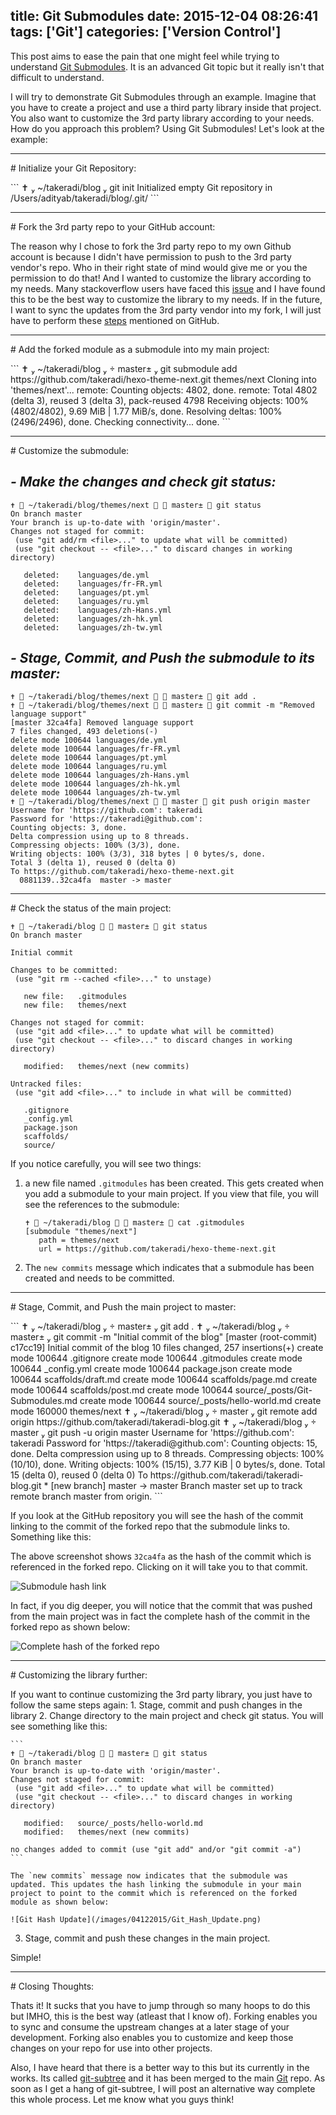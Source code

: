 title: Git Submodules
date: 2015-12-04 08:26:41
tags: ['Git']
categories: ['Version Control']
---
This post aims to ease the pain that one might feel while trying to understand [Git Submodules](https://git-scm.com/book/en/v2/Git-Tools-Submodules). It is an advanced Git topic but it really isn't that difficult to understand.

I will try to demonstrate Git Submodules through an example. Imagine that you have to create a project and use a third party library inside that project. You also want to customize the 3rd party library according to your needs. How do you approach this problem? Using Git Submodules! Let's look at the example:

<!--more-->
<hr/>
# Initialize your Git Repository:<p/>
```
✝  ~/takeradi/blog  git init
Initialized empty Git repository in /Users/adityab/takeradi/blog/.git/
```
<p/>
<hr/>
# Fork the 3rd party repo to your GitHub account:<p/>

The reason why I chose to fork the 3rd party repo to my own Github account is because I didn't have permission to push to the 3rd party vendor's repo. Who in their right state of mind would give me or you the permission to do that! And I wanted to customize the library according to my needs. Many stackoverflow users have faced this [issue](http://stackoverflow.com/questions/12309884/make-changes-to-a-git-submodule-and-then-add-those-into-my-main-project) and I have found this to be the best way to customize the library to my needs. If in the future, I want to sync the updates from the 3rd party vendor into my fork, I will just have to perform these [steps](https://help.github.com/articles/syncing-a-fork/) mentioned on GitHub.


<hr/>
# Add the forked module as a submodule into my main project:<p/>
```
✝  ~/takeradi/blog   master±  git submodule add https://github.com/takeradi/hexo-theme-next.git themes/next
Cloning into 'themes/next'...
remote: Counting objects: 4802, done.
remote: Total 4802 (delta 3), reused 3 (delta 3), pack-reused 4798
Receiving objects: 100% (4802/4802), 9.69 MiB | 1.77 MiB/s, done.
Resolving deltas: 100% (2496/2496), done.
Checking connectivity... done.
```
<p/>

<hr/>
# Customize the submodule:<p/>

## _- Make the changes and check git status:_


```
✝  ~/takeradi/blog/themes/next   master±  git status
On branch master
Your branch is up-to-date with 'origin/master'.
Changes not staged for commit:
 (use "git add/rm <file>..." to update what will be committed)
 (use "git checkout -- <file>..." to discard changes in working directory)

   deleted:    languages/de.yml
   deleted:    languages/fr-FR.yml
   deleted:    languages/pt.yml
   deleted:    languages/ru.yml
   deleted:    languages/zh-Hans.yml
   deleted:    languages/zh-hk.yml
   deleted:    languages/zh-tw.yml
```

## _- Stage, Commit, and Push the submodule to its master:_


```
✝  ~/takeradi/blog/themes/next   master±  git add .
✝  ~/takeradi/blog/themes/next   master±  git commit -m "Removed language support"
[master 32ca4fa] Removed language support
7 files changed, 493 deletions(-)
delete mode 100644 languages/de.yml
delete mode 100644 languages/fr-FR.yml
delete mode 100644 languages/pt.yml
delete mode 100644 languages/ru.yml
delete mode 100644 languages/zh-Hans.yml
delete mode 100644 languages/zh-hk.yml
delete mode 100644 languages/zh-tw.yml
✝  ~/takeradi/blog/themes/next   master  git push origin master
Username for 'https://github.com': takeradi
Password for 'https://takeradi@github.com':
Counting objects: 3, done.
Delta compression using up to 8 threads.
Compressing objects: 100% (3/3), done.
Writing objects: 100% (3/3), 318 bytes | 0 bytes/s, done.
Total 3 (delta 1), reused 0 (delta 0)
To https://github.com/takeradi/hexo-theme-next.git
  0881139..32ca4fa  master -> master
```
<p/>

<hr/>
# Check the status of the main project:<p/>


```
✝  ~/takeradi/blog   master±  git status
On branch master

Initial commit

Changes to be committed:
 (use "git rm --cached <file>..." to unstage)

   new file:   .gitmodules
   new file:   themes/next

Changes not staged for commit:
 (use "git add <file>..." to update what will be committed)
 (use "git checkout -- <file>..." to discard changes in working directory)

   modified:   themes/next (new commits)

Untracked files:
 (use "git add <file>..." to include in what will be committed)

   .gitignore
   _config.yml
   package.json
   scaffolds/
   source/
```

If you notice carefully, you will see two things:
1. a new file named `.gitmodules` has been created. This gets created when you add a submodule to your main project. If you view that file, you will see the references to the submodule:

    ```
    ✝  ~/takeradi/blog   master±  cat .gitmodules
    [submodule "themes/next"]
       path = themes/next
       url = https://github.com/takeradi/hexo-theme-next.git
    ```
2. The `new commits` message which indicates that a submodule has been created and needs to be committed.


<hr/>
# Stage, Commit, and Push the main project to master:<p/>
```
✝  ~/takeradi/blog   master±  git add .
 ✝  ~/takeradi/blog   master±  git commit -m "Initial commit of the blog"
[master (root-commit) c17cc19] Initial commit of the blog
 10 files changed, 257 insertions(+)
 create mode 100644 .gitignore
 create mode 100644 .gitmodules
 create mode 100644 _config.yml
 create mode 100644 package.json
 create mode 100644 scaffolds/draft.md
 create mode 100644 scaffolds/page.md
 create mode 100644 scaffolds/post.md
 create mode 100644 source/_posts/Git-Submodules.md
 create mode 100644 source/_posts/hello-world.md
 create mode 160000 themes/next
 ✝  ~/takeradi/blog   master  git remote add origin https://github.com/takeradi/takeradi-blog.git
 ✝  ~/takeradi/blog   master  git push -u origin master
Username for 'https://github.com': takeradi
Password for 'https://takeradi@github.com':
Counting objects: 15, done.
Delta compression using up to 8 threads.
Compressing objects: 100% (10/10), done.
Writing objects: 100% (15/15), 3.77 KiB | 0 bytes/s, done.
Total 15 (delta 0), reused 0 (delta 0)
To https://github.com/takeradi/takeradi-blog.git
 * [new branch]      master -> master
Branch master set up to track remote branch master from origin.
```

If you look at the GitHub repository you will see the hash of the commit linking to the commit of the forked repo that the submodule links to. Something like this:

The above screenshot shows `32ca4fa` as the hash of the commit which is referenced in the forked repo. Clicking on it will take you to that commit.

![Submodule hash link](/images/04122015/Git_Submodule_Hash.png)

In fact, if you dig deeper, you will notice that the commit that was pushed from the main project was in fact the complete hash of the commit in the forked repo as shown below:

![Complete hash of the forked repo](/images/04122015/Git_Hash_Link.png)
<hr/>
# Customizing the library further:<p/>
If you want to continue customizing the 3rd party library, you just have to follow the same steps again:
1. Stage, commit and push changes in the library
2. Change directory to the main project and check git status. You will see something like this:

    ```
    ✝  ~/takeradi/blog   master±  git status
    On branch master
    Your branch is up-to-date with 'origin/master'.
    Changes not staged for commit:
     (use "git add <file>..." to update what will be committed)
     (use "git checkout -- <file>..." to discard changes in working directory)

       modified:   source/_posts/hello-world.md
       modified:   themes/next (new commits)

    no changes added to commit (use "git add" and/or "git commit -a")
    ```

    The `new commits` message now indicates that the submodule was updated. This updates the hash linking the submodule in your main project to point to the commit which is referenced on the forked module as shown below:

    ![Git Hash Update](/images/04122015/Git_Hash_Update.png)

3. Stage, commit and push these changes in the main project.

Simple!
<hr/>
# Closing Thoughts:<p/>


Thats it! It sucks that you have to jump through so many hoops to do this but IMHO, this is the best way (atleast that I know of). Forking enables you to sync and consume the upstream changes at a later stage of your development. Forking also enables you to customize and keep those changes on your repo for use into other projects.

Also, I have heard that there is a better way to this but its currently in the works. Its called [git-subtree](https://github.com/apenwarr/git-subtree) and it has been merged to the main [Git](https://github.com/git/git/tree/master/contrib/subtree) repo. As soon as I get a hang of git-subtree, I will post an alternative way complete this whole process. Let me know what you guys think!

